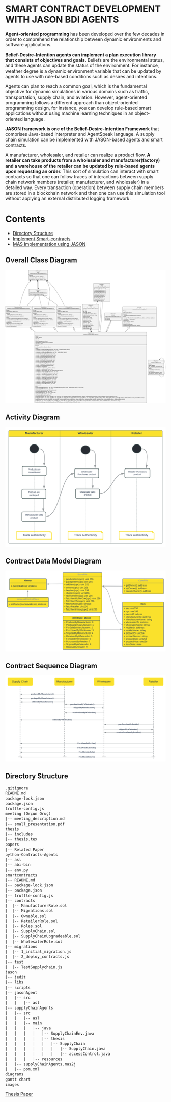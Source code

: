 # SMART CONTRACT DEVELOPMENT WITH JASON BDI AGENTS
**Agent-oriented programming** has been developed over the few decades in order to comprehend the relationship between dynamic environments and software applications. 

**Belief-Desire-Intention agents can implement a plan execution library that consists of objectives and goals.** Beliefs are the environmental status, and these agents can update the status of the environment. For instance, weather degree is a dynamic environment variable that can be updated by agents to use with rule-based conditions such as desires and intentions. 

Agents can plan to reach a common goal, which is the fundamental objective for dynamic simulations in various domains such as traffic, transportation, supply chain, and aviation. However, agent-oriented programming follows a different approach than object-oriented programming design, for instance, you can develop rule-based smart applications without using machine learning techniques in an object-oriented language. 

**JASON framework is one of the Belief-Desire-Intention Framework** that comprises Java-based interpreter and AgentSpeak language. A supply chain simulation can be implemented with JASON-based agents and smart contracts. 

A manufacturer, wholesaler, and retailer can realize a product flow. **A retailer can take products from a wholesaler and manufacturer(factory) and a warehouse of the retailer can be updated by rule-based agents upon requesting an order.** This sort of simulation can interact with smart contracts so that one can follow traces of interactions between supply chain network members (retailer, manufacturer, and wholesaler) in a detailed way. Every transaction (operation) between supply chain members are stored in a blockchain network and then one can use this simulation tool without applying an external distributed logging framework.

# Contents
- [Directory Structure](#directory-structure)
- [Implement Smart-contracts](#compile-contract)
- [MAS Implementation using JASON](#jason-agentspeak)

## Overall Class Diagram
<img src="diagrams/OverallClassDiagram.svg" alt="Overall Class Diagram"/>

## Activity Diagram
<img src="diagrams/Activity Diagram.svg" alt="Activity Diagram"/>

## Contract Data Model Diagram
<img src="diagrams/Data Model diagram.svg" alt="Contract Data Model Diagram"/>

## Contract Sequence Diagram
<img src="diagrams/Sequence diagram.svg" alt="Contract Sequence Diagram"/>

## Directory Structure

```
.gitignore
README.md
package-lock.json
package.json
truffle-config.js
meeting (Orçun Oruç)
|-- meeting_description.md
|-- small_presentation.pdf
thesis
|-- includes
|-- thesis.tex
papers
|-- Related Paper
python-Contracts-Agents
|-- asl
|-- abi-bin
|-- env.py
smartcontracts
|-- README.md
|-- package-lock.json
|-- package.json
|-- truffle-config.js
|-- contracts
|  |-- ManufacturerRole.sol
|  |-- Migrations.sol
|  |-- Ownable.sol
|  |-- RetailerRole.sol
|  |-- Roles.sol
|  |-- SupplyChain.sol
|  |-- SupplyChainUpgradeable.sol
|  |-- WholesalerRole.sol
|-- migrations
|  |-- 1_initial_migration.js
|  |-- 2_deploy_contracts.js
|-- test
|  |-- TestSupplychain.js
jason
|-- jedit
|-- libs
|-- scripts
|-- jasonAgent
|   |-- src
|   |   |-- asl
|-- supplyChainAgents
|   |-- src
|   |   |-- asl
|   |   |-- main
|   |   |   |-- java
|   |   |   |   |-- SupplyChainEnv.java
|   |   |   |   |-- thesis
|   |   |   |   |   |-- SupplyChain
|   |   |   |   |   |   |-- SupplyChain.java
|   |   |   |   |   |   |-- accessControl.java
|   |   |   |-- resources
|   |-- supplyChainAgents.mas2j
|   |-- pom.xml
diagrams
gantt chart
images
```

[Thesis Paper](https://www.overleaf.com/project/62dfc9e6c07bbf02dc82519e)
